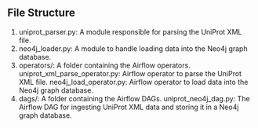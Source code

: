 File Structure
--------------

1. uniprot_parser.py: A module responsible for parsing the UniProt XML file.
2. neo4j_loader.py: A module to handle loading data into the Neo4j graph database.
3. operators/: A folder containing the Airflow operators.
	uniprot_xml_parse_operator.py: Airflow operator to parse the UniProt XML file.
	neo4j_load_operator.py: Airflow operator to load data into the Neo4j graph database.
4. dags/: A folder containing the Airflow DAGs.
	uniprot_neo4j_dag.py: The Airflow DAG for ingesting UniProt XML data and storing it in a Neo4j graph database.